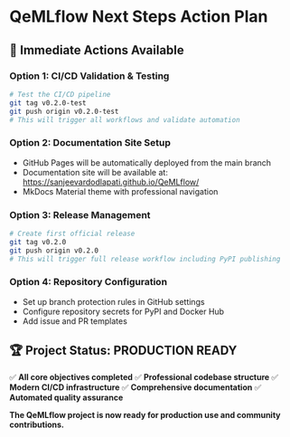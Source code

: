 # QeMLflow Next Steps Action Plan

## 🎯 **Immediate Actions Available**

### **Option 1: CI/CD Validation & Testing**
```bash
# Test the CI/CD pipeline
git tag v0.2.0-test
git push origin v0.2.0-test
# This will trigger all workflows and validate automation
```

### **Option 2: Documentation Site Setup**
- GitHub Pages will be automatically deployed from the main branch
- Documentation site will be available at: https://sanjeevardodlapati.github.io/QeMLflow/
- MkDocs Material theme with professional navigation

### **Option 3: Release Management**
```bash
# Create first official release
git tag v0.2.0
git push origin v0.2.0
# This will trigger full release workflow including PyPI publishing
```

### **Option 4: Repository Configuration**
- Set up branch protection rules in GitHub settings
- Configure repository secrets for PyPI and Docker Hub
- Add issue and PR templates

## 🏆 **Project Status: PRODUCTION READY**

✅ **All core objectives completed**
✅ **Professional codebase structure**
✅ **Modern CI/CD infrastructure**
✅ **Comprehensive documentation**
✅ **Automated quality assurance**

**The QeMLflow project is now ready for production use and community contributions.**
